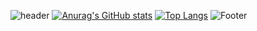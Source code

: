 


![header](https://capsule-render.vercel.app/api?type=waving&color=A3DCBE&height=200&section=header)
[![Anurag's GitHub stats](https://github-readme-stats.vercel.app/api?username=Cryingpepe)](https://github.com/anuraghazra/github-readme-stats&show_icons=true&theme=cobalt)
[![Top Langs](https://github-readme-stats.vercel.app/api/top-langs/?username=anuraghazra)](https://github.com/anuraghazra/github-readme-stats)
![Footer](https://capsule-render.vercel.app/api?type=waving&color=A3DCBE&height=200&section=footer)
